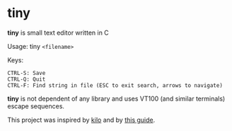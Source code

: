 # tiny

**tiny** is small text editor written in C

Usage: tiny `<filename>`

Keys:

    CTRL-S: Save
    CTRL-Q: Quit
    CTRL-F: Find string in file (ESC to exit search, arrows to navigate)

**tiny** is not dependent of any library and uses VT100 (and similar terminals) escape sequences.

This project was inspired by [kilo](https://github.com/antirez/kilo/tree/master) and by [this guide](https://viewsourcecode.org/snaptoken/kilo). 
